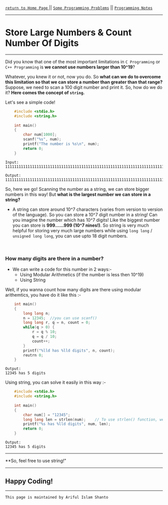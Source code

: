 [ `return to Home Page` ](https://shanto-swe029.github.io) || [`Some Programming Problems`](https://shanto-swe029.github.io/programmingproblems) || [`Programming Notes`](https://shanto-swe029.github.io/programmingnotes)

***

# Store Large Numbers & Count Number Of Digits

***

Did you know that one of the most important limitations in `C Programming` or `C++ Programming` is **we cannot use numbers larger than 10^19**?
<br>

Whatever, you knew it or not, now you do. So **what can we do to overcome this limitation so that we can store a number than greater than that range?** Suppose, we need to scan a 100 digit number and print it. So, how do we do it? **Here comes the concept of `string`.**
<br>

Let's see a simple code!

```c
	#include <stdio.h>
	#include <string.h>
	
	int main()
	{
		char num[1000];
		scanf("%s", num);
		printf("The number is %s\n", num);
		return 0;
	}
```

	Input:
	1111111111111111111111111111111111111111111111111111111111111111111111111111111111111111
	
	Output:
	1111111111111111111111111111111111111111111111111111111111111111111111111111111111111111


So, here we go! Scanning the number as a string, we can store bigger numbers in this way! But **what is the largest number we can store in a string?**
- A string can store around 10^7 characters (varies from version to version of the language). So you can store a 10^7 digit number in a string! Can you imagine the number which has 10^7 digits! Like the biggest number you can store is **999......999 (10^7 nines!)**. So string is very much helpful for storing very much large numbers while using `long long` / `unsigned long long`, you can use upto 18 digit numbers.
<br>

### How many digits are there in a number?

- We can write a code for this number in 2 ways:-
	- Using Modular Arithmetics (if the number is less then 10^19)
	- Using String

Well, if you wanna count how many digits are there using modular arithemtics, you have do it like this :-

```c
	int main()
	{
		long long n;
		n = 12345;	//you can use scanf()
		long long r, q = n, count = 0;
		while(q > 0) {
			r = q % 10;
			q = q / 10;
			count++;
		}
		printf("%lld has %lld digits", n, count);
		reutrn 0;
	}
```

	Output:
	12345 has 5 digits

Using string, you can solve it easily in this way :-

```c
	#include <stdio.h>
	#include <string.h>
	
	int main()
	{
		char num[] = "12345";
		long long len = strlen(num);	// To use strlen() function, we have to use <string.h>
		printf("%s has %lld digits", num, len);
		return 0;
	}
```

	Output:
	12345 has 5 digits

***

**So, feel free to use string!"

***

## Happy Coding!

***

`This page is maintained by Ariful Islam Shanto`












